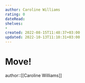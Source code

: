 ```yaml
---
author: Caroline Williams
rating: 0
dateRead: 
shelves: 
- 
created: 2022-08-15T11:48:37+03:00
updated: 2022-10-13T11:10:31+03:00
---
```

# Move!

author::[[Caroline Williams]]